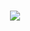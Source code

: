 <h1 align="center">
  <a href="https://git.io/typing-svg">
    <img src="https://readme-typing-svg.herokuapp.com/?lines=Hai,+Fellows!+👋;Azmi+Fitra+Here....;Welcome+to+my+Github+Profile!&center=true&size=30">
  </a>
</h1>
